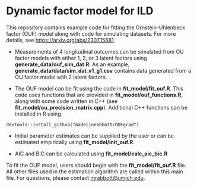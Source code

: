 # Dynamic factor model for ILD

This repository contains example code for fitting the Ornstein-Uhlenbeck factor (OUF) model along with code for simulating datasets. For more details, see https://arxiv.org/abs/2307.15681.

* Measurements of 4 longitudinal outcomes can be simulated from OU factor models with either 1, 2, or 3 latent factors using **generate_data/ouf_sim_dat.R**.  As an example, **generate_data/data/sim_dat_v1_g1.csv** contains data generated from a OU factor model with 2 latent factors.

* The OUF model can be fit using the code in **fit_model/fit_ouf.R**.  This code uses functions that are provided in **fit_model/ouf_functions.R**, along with some code written in C++ (see **fit_model/ou_precision_matrix.cpp**).  Additional C++ functions can be installed in R using 
```
devtools::install_github("madelineabbott/OUFgrad")
```
* Initial parameter estimates can be supplied by the user or can be estimated empirically using **fit_model/init_ouf.R**.

* AIC and BIC can be calculated using **fit_model/calc_aic_bic.R**

To fit the OUF model, users should begin with the **fit_model/fit_ouf.R** file.  All other files used in the estimation algorithm are called within this main file.  For questions, please contact mrabbott@umich.edu.
